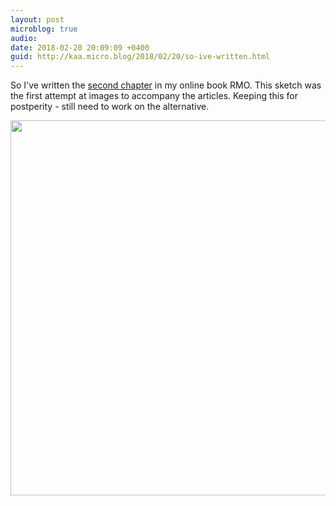 ```yaml
---
layout: post
microblog: true
audio: 
date: 2018-02-20 20:09:09 +0400
guid: http://kaa.micro.blog/2018/02/20/so-ive-written.html
---
```

So I've written the [second chapter](http://www.rmo.life/categories-compartments) in my online book RMO. This sketch was the first attempt at images to accompany the articles. Keeping this for postperity - still need to work on the alternative.

<img src="https://www.kaa.bz/uploads/2018/e69d382a7e.jpg" width="600" height="600" />
